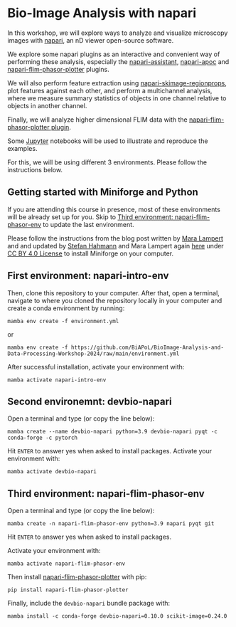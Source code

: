 # Bio-Image Analysis with napari

In this workshop, we will explore ways to analyze and visualize microscopy images with [napari](https://napari.org/stable/), an nD viewer open-source software.

We explore some napari plugins as an interactive and convenient way of performing these analysis, especially the [napari-assistant](https://github.com/haesleinhuepf/napari-assistant?tab=readme-ov-file#napari-assistant), [napari-apoc](https://github.com/haesleinhuepf/napari-accelerated-pixel-and-object-classification?tab=readme-ov-file#napari-accelerated-pixel-and-object-classification-apoc) and [napari-flim-phasor-plotter](https://github.com/zoccoler/napari-flim-phasor-plotter?tab=readme-ov-file#napari-flim-phasor-plotter) plugins.

We will also perform feature extraction using [napari-skimage-regionprops](https://github.com/haesleinhuepf/napari-skimage-regionprops), plot features against each other, and perform a multichannel analysis, where we measure summary statistics of objects in one channel relative to objects in another channel.

Finally, we will analyze higher dimensional FLIM data with the [napari-flim-phasor-plotter plugin](https://github.com/zoccoler/napari-flim-phasor-plotter/tree/main?tab=readme-ov-file#napari-flim-phasor-plotter).

Some [Jupyter](https://jupyter.org/) notebooks will be used to illustrate and reproduce the examples.

For this, we will be using different 3 environments. Please follow the instructions below.

## Getting started with Miniforge and Python 

If you are attending this course in presence, most of these environments will be already set up for you. Skip to [Third environment: napari-flim-phasor-env](#third-environment-napari-flim-phasor-env) to update the last environment.

Please follow the instructions from the blog post written by [Mara Lampert](https://biapol.github.io/blog/mara_lampert/readme.html) and and updated by [Stefan Hahmann](https://biapol.github.io/blog/stefan_hahmann/readme.html) and Mara Lampert again [here](https://biapol.github.io/blog/mara_lampert/getting_started_with_miniforge_and_python/readme.html) under [CC BY 4.0 License](https://creativecommons.org/licenses/by/4.0/legalcode) to install Miniforge on your computer.


## First environment: napari-intro-env 

Then, clone this repository to your computer. After that, open a terminal, navigate to where you cloned the repository locally in your computer and create a conda environment by running:

`mamba env create -f environment.yml`

or

`mamba env create -f https://github.com/BiAPoL/BioImage-Analysis-and-Data-Processing-Workshop-2024/raw/main/environment.yml`

After successful installation, activate your environment with:

`mamba activate napari-intro-env`

## Second environemnt: devbio-napari

Open a terminal and type (or copy the line below):

`mamba create --name devbio-napari python=3.9 devbio-napari pyqt -c conda-forge -c pytorch`

Hit `ENTER` to answer yes when asked to install packages.
Activate your environment with:

`mamba activate devbio-napari`

## Third environment: napari-flim-phasor-env

Open a terminal and type (or copy the line below):

`mamba create -n napari-flim-phasor-env python=3.9 napari pyqt git`

Hit `ENTER` to answer yes when asked to install packages.

Activate your environment with:

`mamba activate napari-flim-phasor-env`

Then install [napari-flim-phasor-plotter](https://github.com/zoccoler/napari-flim-phasor-plotter/tree/main?tab=readme-ov-file#napari-flim-phasor-plotter) with pip:

`pip install napari-flim-phasor-plotter`

Finally, include the `devbio-napari` bundle package with:

`mamba install -c conda-forge devbio-napari=0.10.0 scikit-image=0.24.0`
